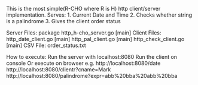 This is the most simple(R-CHO where R is H) http client/server implementation.
Serves:
    1. Current Date and Time
    2. Checks whether string is a palindrome
    3. Gives the client order status

Server Files:               package
    http_h-cho_server.go    [main]
Client Files:
    http_date_client.go     [main]
    http_pal_client.go      [main]
    http_check_client.go    [main]
CSV File:
    order_status.txt

How to execute:
     Run the server with localhost:8080
     Run the client on console
     Or execute on browser
        e.g. http://localhost:8080/date
             http://localhost:8080/clientr?cname=Mark
             http://localhost:8080/palindrome?expr=abb%20bba%20abb%20bba


